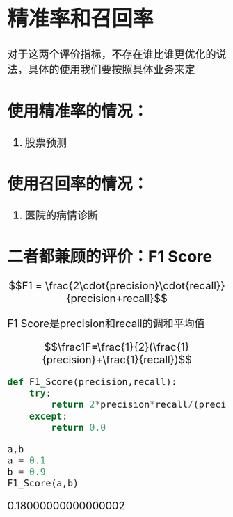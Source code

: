 <font size=5>

# 精准率和召回率

对于这两个评价指标，不存在谁比谁更优化的说法，具体的使用我们要按照具体业务来定

## 使用精准率的情况：
1. 股票预测

## 使用召回率的情况：
1. 医院的病情诊断

## 二者都兼顾的评价：F1 Score

$$F1 = \frac{2\cdot{precision}\cdot{recall}}{precision+recall}$$

F1 Score是precision和recall的调和平均值

$$\frac1F=\frac{1}{2}(\frac{1}{precision}+\frac{1}{recall})$$

```python
def F1_Score(precision,recall):
    try:
        return 2*precision*recall/(precision+recall)
    except:
        return 0.0

a,b
a = 0.1
b = 0.9
F1_Score(a,b)
```
0.18000000000000002